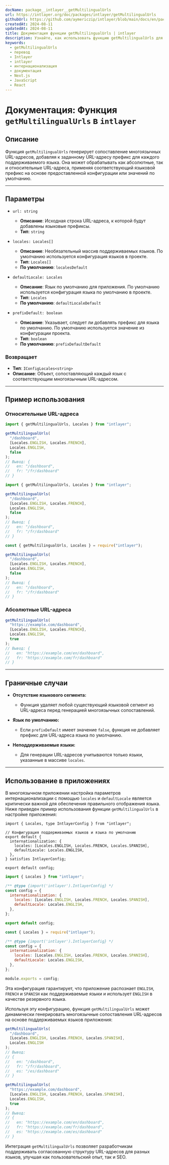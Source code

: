 ```yaml
---
docName: package__intlayer__getMultilingualUrls
url: https://intlayer.org/doc/packages/intlayer/getMultilingualUrls
githubUrl: https://github.com/aymericzip/intlayer/blob/main/docs/en/packages/intlayer/getMultilingualUrls.md
createdAt: 2024-08-11
updatedAt: 2024-08-11
title: Документация функции getMultilingualUrls | intlayer
description: Узнайте, как использовать функцию getMultilingualUrls для пакета intlayer
keywords:
  - getMultilingualUrls
  - перевод
  - Intlayer
  - intlayer
  - интернационализация
  - документация
  - Next.js
  - JavaScript
  - React
---
```


# Документация: Функция `getMultilingualUrls` в `intlayer`

## Описание

Функция `getMultilingualUrls` генерирует сопоставление многоязычных URL-адресов, добавляя к заданному URL-адресу префикс для каждого поддерживаемого языка. Она может обрабатывать как абсолютные, так и относительные URL-адреса, применяя соответствующий языковой префикс на основе предоставленной конфигурации или значений по умолчанию.

---

## Параметры

- `url: string`

  - **Описание**: Исходная строка URL-адреса, к которой будут добавлены языковые префиксы.
  - **Тип**: `string`

- `locales: Locales[]`

  - **Описание**: Необязательный массив поддерживаемых языков. По умолчанию используется конфигурация языков в проекте.
  - **Тип**: `Locales[]`
  - **По умолчанию**: `localesDefault`

- `defaultLocale: Locales`

  - **Описание**: Язык по умолчанию для приложения. По умолчанию используется конфигурация языка по умолчанию в проекте.
  - **Тип**: `Locales`
  - **По умолчанию**: `defaultLocaleDefault`

- `prefixDefault: boolean`
  - **Описание**: Указывает, следует ли добавлять префикс для языка по умолчанию. По умолчанию используется значение из конфигурации проекта.
  - **Тип**: `boolean`
  - **По умолчанию**: `prefixDefaultDefault`

### Возвращает

- **Тип**: `IConfigLocales<string>`
- **Описание**: Объект, сопоставляющий каждый язык с соответствующим многоязычным URL-адресом.

---

## Пример использования

### Относительные URL-адреса

```typescript codeFormat="typescript"
import { getMultilingualUrls, Locales } from "intlayer";

getMultilingualUrls(
  "/dashboard",
  [Locales.ENGLISH, Locales.FRENCH],
  Locales.ENGLISH,
  false
);
// Вывод: {
//   en: "/dashboard",
//   fr: "/fr/dashboard"
// }
```

```javascript codeFormat="esm"
import { getMultilingualUrls, Locales } from "intlayer";

getMultilingualUrls(
  "/dashboard",
  [Locales.ENGLISH, Locales.FRENCH],
  Locales.ENGLISH,
  false
);
// Вывод: {
//   en: "/dashboard",
//   fr: "/fr/dashboard"
// }
```

```javascript codeFormat="commonjs"
const { getMultilingualUrls, Locales } = require("intlayer");

getMultilingualUrls(
  "/dashboard",
  [Locales.ENGLISH, Locales.FRENCH],
  Locales.ENGLISH,
  false
);
// Вывод: {
//   en: "/dashboard",
//   fr: "/fr/dashboard"
// }
```

### Абсолютные URL-адреса

```typescript
getMultilingualUrls(
  "https://example.com/dashboard",
  [Locales.ENGLISH, Locales.FRENCH],
  Locales.ENGLISH,
  true
);
// Вывод: {
//   en: "https://example.com/en/dashboard",
//   fr: "https://example.com/fr/dashboard"
// }
```

---

## Граничные случаи

- **Отсутствие языкового сегмента:**

  - Функция удаляет любой существующий языковой сегмент из URL-адреса перед генерацией многоязычных сопоставлений.

- **Язык по умолчанию:**

  - Если `prefixDefault` имеет значение `false`, функция не добавляет префикс для URL-адреса языка по умолчанию.

- **Неподдерживаемые языки:**
  - Для генерации URL-адресов учитываются только языки, указанные в массиве `locales`.

---

## Использование в приложениях

В многоязычном приложении настройка параметров интернационализации с помощью `locales` и `defaultLocale` является критически важной для обеспечения правильного отображения языка. Ниже приведен пример использования функции `getMultilingualUrls` в настройке приложения:

```tsx codeFormat="typescript"
import { Locales, type IntlayerConfig } from "intlayer";

// Конфигурация поддерживаемых языков и языка по умолчанию
export default {
  internationalization: {
    locales: [Locales.ENGLISH, Locales.FRENCH, Locales.SPANISH],
    defaultLocale: Locales.ENGLISH,
  },
} satisfies IntlayerConfig;

export default config;
```

```javascript codeFormat="esm"
import { Locales } from "intlayer";

/** @type {import('intlayer').IntlayerConfig} */
const config = {
  internationalization: {
    locales: [Locales.ENGLISH, Locales.FRENCH, Locales.SPANISH],
    defaultLocale: Locales.ENGLISH,
  },
};

export default config;
```

```javascript codeFormat="commonjs"
const { Locales } = require("intlayer");

/** @type {import('intlayer').IntlayerConfig} */
const config = {
  internationalization: {
    locales: [Locales.ENGLISH, Locales.FRENCH, Locales.SPANISH],
    defaultLocale: Locales.ENGLISH,
  },
};

module.exports = config;
```

Эта конфигурация гарантирует, что приложение распознает `ENGLISH`, `FRENCH` и `SPANISH` как поддерживаемые языки и использует `ENGLISH` в качестве резервного языка.

Используя эту конфигурацию, функция `getMultilingualUrls` может динамически генерировать многоязычные сопоставления URL-адресов на основе поддерживаемых языков приложения:

```typescript
getMultilingualUrls(
  "/dashboard",
  [Locales.ENGLISH, Locales.FRENCH, Locales.SPANISH],
  Locales.ENGLISH
);
// Вывод:
// {
//   en: "/dashboard",
//   fr: "/fr/dashboard",
//   es: "/es/dashboard"
// }

getMultilingualUrls(
  "https://example.com/dashboard",
  [Locales.ENGLISH, Locales.FRENCH, Locales.SPANISH],
  Locales.ENGLISH,
  true
);
// Вывод:
// {
//   en: "https://example.com/en/dashboard",
//   fr: "https://example.com/fr/dashboard",
//   es: "https://example.com/es/dashboard"
// }
```

Интеграция `getMultilingualUrls` позволяет разработчикам поддерживать согласованную структуру URL-адресов для разных языков, улучшая как пользовательский опыт, так и SEO.
